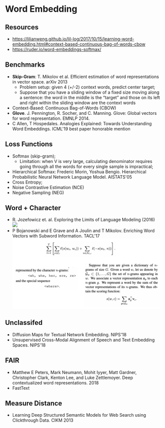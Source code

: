 # Word Embedding

## Resources
- https://lilianweng.github.io/lil-log/2017/10/15/learning-word-embedding.html#context-based-continuous-bag-of-words-cbow
- https://ruder.io/word-embeddings-softmax/

## Benchmarks
- **Skip-Gram**: T. Mikolov et al. Efficient estimation of word representations in vector space. arXiv 2013
	- Problem setup: given 4 (+/-2) context words, predict center target;
	- Suppose that you have a sliding window of a fixed size moving along a sentence: the word in the middle is the “target” and those on its left and right within the sliding window are the context words
- Context-Based: Continuous Bag-of-Words (CBOW)
- **Glove**. J. Pennington, R. Socher, and C. Manning. Glove: Global vectors for word representation. EMNLP 2014.
- C Allen, T Hospedales. Analogies Explained: Towards Understanding Word Embeddings. ICML'19 best paper honorable mention

## Loss Functions
- Softmax (skip-gram);
	- Limitation: when V is very large, calculating denominator requires going through all the words for every single sample is impractical;
- Hierarchical Softmax: Frederic Morin, Yoshua Bengio. Hierarchical Probabilistic Neural Network Language Model. AISTATS'05
- Cross Entropy;
- Noise Contrastive Estimation (NCE)
- Negative Sampling (NEG)

## Word + Character
- R. Jozefowicz et. al. Exploring the Limits of Language Modeling (2016)
	<img src = '/Weak-Unsupervised/images/limit-lm.png' width = '500px'>
- P Bojanowski and E Grave and A Joulin and T Mikolov. Enriching Word Vectors with Subword Information. TACL'17
	<img src = '/Weak-Unsupervised/images/fastText.png' width = '500px'>

## Unclassifed
- Diffusion Maps for Textual Network Embedding. NIPS'18
- Unsupervised Cross-Modal Alignment of Speech and Text Embedding Spaces. NIPS'18

## FAIR
- Matthew E Peters, Mark Neumann, Mohit Iyyer, Matt Gardner, Christopher Clark, Kenton Lee, and Luke Zettlemoyer. Deep contextualized word representations. 2018
- FastText

## Measure Distance
- Learning Deep Structured Semantic Models for Web Search using Clickthrough Data. CIKM 2013